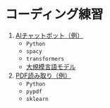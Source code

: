 # コーディング練習
1. [AIチャットボット（例）](https://github.com/Satoru-Shibata-JPN/NLP/blob/main/AI%E3%83%81%E3%83%A3%E3%83%83%E3%83%88%E3%83%9C%E3%83%83%E3%83%88%EF%BC%88%E4%BE%8B%EF%BC%89.ipynb)
   * `Python`
   *  `spacy`
   *  `transformers`
   *  [大規模言語モデル](https://www.nri.com/jp/knowledge/glossary/lst/ta/llm)
1. [PDF読み取り（例）](https://github.com/Satoru-Shibata-JPN/NLP/blob/main/PDF%E8%AA%AD%E3%81%BF%E5%8F%96%E3%82%8A%EF%BC%88%E4%BE%8B%EF%BC%89.ipynb)
   * `Python`
   * `pypdf`
   * `sklearn`
